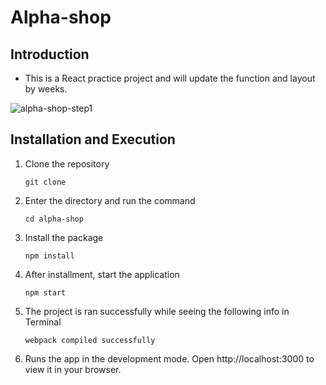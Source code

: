 # Alpha-shop

## Introduction

- This is a React practice project and will update the function and layout by weeks.

![alpha-shop-step1](https://github.com/ritacc12/IMG/blob/main/FireShot%20Capture%20020%20-%20Alpha%20Shop%20-%20localhost.png)

## Installation and Execution

1. Clone the repository

   `git clone`

2. Enter the directory and run the command

   `cd alpha-shop`

3. Install the package

   `npm install`

4. After installment, start the application

   `npm start`

5. The project is ran successfully while seeing the following info in Terminal

   `webpack compiled successfully`

6. Runs the app in the development mode.
   Open http://localhost:3000 to view it in your browser.
